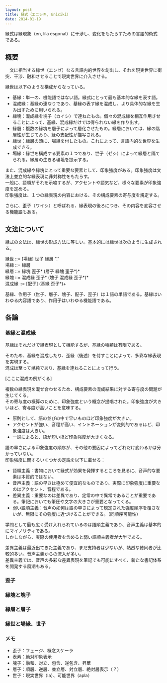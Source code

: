 ```yaml
---
layout: post
title: 縁式（エニシキ, Eniciki）
date: 2014-01-19
---
```


縁式は縁現象（en, lila esgonal）に干渉し、変化をもたらすための言語的術式である。  

## 概要
　文に相当する縁世（エンゼ）なる言語内的世界を創出し、それを現実世界に衝突、干渉、融和させることで現実世界に介入させる。

縁世は以下のような構成からなっている。

- 基縁：単一の、機能語ではない語。縁式にとって最も基本的な縁を表す語。
- 混成縁：基縁の連なりであり、基縁の表す縁を混成し、より具体的な縁を生み出すために用いられる。
- 縁塊：混成縁を塊子（カイシ）で連ねたもの。個々の混成縁を相互作用させることによって、基縁、混成縁だけでは得られない縁を作り出す。
- 縁層：複数の縁塊を層子によって層化させたもの。縁層においては、縁の階層性が生じており、縁の支配性が描写される。
- 縁世：縁層の頭に、場縁を付したもの。これによって、言語内的な世界を生成できる。
- 場縁：縁世を構成する要素の１つであり、世子（ゼシ）によって縁層と隔てられる。縁層の生きる環境を提示する。

また、混成縁や縁塊にとって重要な要素として、印象強度がある。印象強度は文法上並立的な縁表現に非対称性をもたらす。  
一般に、語順がそれを示唆するが、アクセントや語気など、様々な要素が印象強度を定める。  
印象強度は、１つの縁表現の内容における、その構成要素の寄与度を規定する。

さらに、歪子（ワイシ）と呼ばれる、縁表現の後ろにつき、その内容を変容させる機能語もある。

## 文法について

縁式の文法は、縁世の形成方法に等しい。基本的には縁世は次のように生成される。

縁世 ::= [場縁] 世子 縁層 "."  
場縁 ::= 縁層  
縁層 ::= 縁塊 歪子* (層子 縁塊 歪子*)*  
縁塊 ::= 混成縁 歪子* (塊子 混成縁 歪子*)*  
混成縁 ::= [配子] (基縁 歪子*)+  

基縁、作用子（世子、層子、塊子、配子、歪子）は１語の単語である。基縁はいわゆる内容語であり、作用子はいわゆる機能語である。

## 各論

### 基縁と混成縁

基縁はそれだけで縁表現として機能するが、基縁の種類は有限である。

そのため、基縁を混成したり、歪縁（後述）を付すことによって、多彩な縁表現を実現する。  
混成は至って単純であり、基縁を連ねることによって行う。

[ここに混成の例がくる]

複数の縁表現を混ぜ合わせるため、構成要素の混成結果に対する寄与度の問題が生じてくる。  
その寄与度の概算のために、印象強度という概念が提唱された。印象強度が大きいほど、寄与度が高いことを意味する。

- 原則として、語の並びの中で早いものほど印象強度が大きい。
- アクセントが強い、音程が高い、イントネーションが変則的であるほど、印象強度は大きい。
- 一説によると、語が短いほど印象強度が大きくなる。

語の早さによる印象強度の順序が、その他の要因によってどれだけ変わるかは分かっていない。  
印象強度に関するいくつかの定説を以下に載せる：

- 語順主義：書物において縁式が効果を発揮するところを見るに、音声的な要素は本質的ではない。
- 音声主義：語の早さは極めて便宜的なものであり、実際に印象強度に重要なのはアクセント、音程である。
- 差異主義：重要なのは差異であり、定常の中で異常であることが重要である。筆記においても筆圧や文字の大きさが重要となってくる。
- 弱い語順主義：音声の如何は語の早さによって規定された強度順序を覆さないが、無限にその強度に近づけることができる。（同順序可能性）

学問として最も広く受け入れられているのは語順主義であり、音声主義は基本的にマイノリティである。  
しかしながら、実際の使用者を含めると弱い語順主義者が大半である。  

差異主義は最近出てきた主義であり、まだ支持者は少ないが、熱烈な賛同者が比較的多い。音声主義からの流入が多い。  
差異主義では、音声の多彩な差異表現を筆記でも可能にすべく、新たな書記体系を開発する風潮もある。

### 歪子

### 縁塊と塊子

### 縁層と層子

### 縁世と場縁、世子

### メモ

- 歪子：フェージ、概念スケーラ
- 表素：絶対印象表示
- 塊子：融和、対立、包含、逆包含、昇華
- 層子：順層、逆層、並立層、対立層、絶対層表示（？）
- 世子：現実世界（la）、可能世界（apla）
